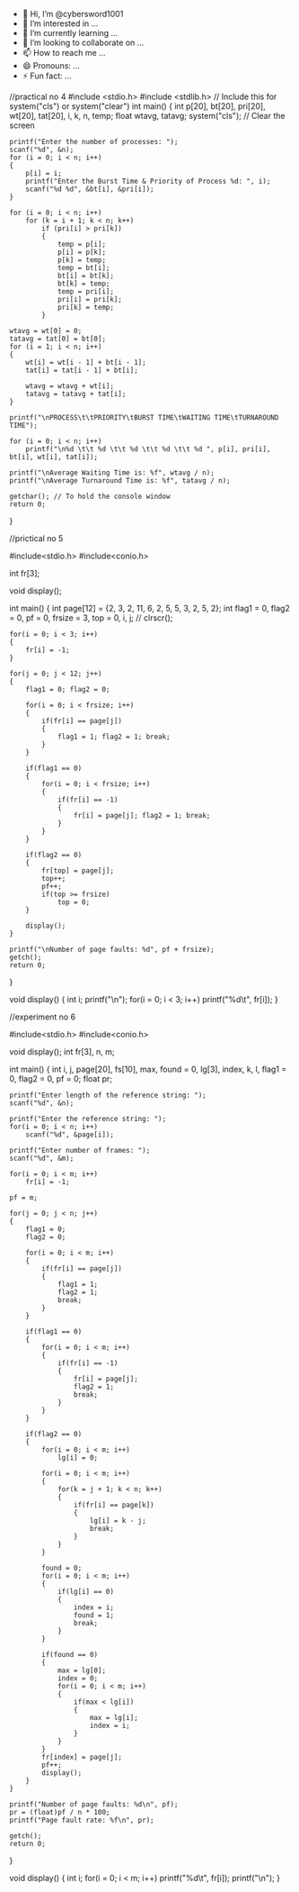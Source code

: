 - 👋 Hi, I’m @cybersword1001
- 👀 I’m interested in ...
- 🌱 I’m currently learning ...
- 💞️ I’m looking to collaborate on ...
- 📫 How to reach me ...
- 😄 Pronouns: ...
- ⚡ Fun fact: ...

<!---
cybersword1001/cybersword1001 is a ✨ special ✨ repository because its `README.md` (this file) appears on your GitHub profile.
You can click the Preview link to take a look at your changes.
--->





//practical no 4
#include <stdio.h>
#include <stdlib.h> // Include this for system("cls") or system("clear")
int main()
{
    int p[20], bt[20], pri[20], wt[20], tat[20], i, k, n, temp;
    float wtavg, tatavg;
    system("cls"); // Clear the screen

    printf("Enter the number of processes: ");
    scanf("%d", &n);
    for (i = 0; i < n; i++)
    {
        p[i] = i;
        printf("Enter the Burst Time & Priority of Process %d: ", i);
        scanf("%d %d", &bt[i], &pri[i]);
    }

    for (i = 0; i < n; i++)
        for (k = i + 1; k < n; k++)
            if (pri[i] > pri[k])
            {
                temp = p[i];
                p[i] = p[k];
                p[k] = temp;
                temp = bt[i];
                bt[i] = bt[k];
                bt[k] = temp;
                temp = pri[i];
                pri[i] = pri[k];
                pri[k] = temp;
            }

    wtavg = wt[0] = 0;
    tatavg = tat[0] = bt[0];
    for (i = 1; i < n; i++)
    {
        wt[i] = wt[i - 1] + bt[i - 1];
        tat[i] = tat[i - 1] + bt[i];

        wtavg = wtavg + wt[i];
        tatavg = tatavg + tat[i];
    }

    printf("\nPROCESS\t\tPRIORITY\tBURST TIME\tWAITING TIME\tTURNAROUND TIME");

    for (i = 0; i < n; i++)
        printf("\n%d \t\t %d \t\t %d \t\t %d \t\t %d ", p[i], pri[i], bt[i], wt[i], tat[i]);

    printf("\nAverage Waiting Time is: %f", wtavg / n);
    printf("\nAverage Turnaround Time is: %f", tatavg / n);

    getchar(); // To hold the console window
    return 0;
}





//prictical no 5


#include<stdio.h>
#include<conio.h>

int fr[3];

void display();

int main()
{
    int page[12] = {2, 3, 2, 11, 6, 2, 5, 5, 3, 2, 5, 2};
    int flag1 = 0, flag2 = 0, pf = 0, frsize = 3, top = 0, i, j;
    // clrscr();

    for(i = 0; i < 3; i++)
    {
        fr[i] = -1;
    }

    for(j = 0; j < 12; j++)
    {
        flag1 = 0; flag2 = 0;

        for(i = 0; i < frsize; i++)
        {
            if(fr[i] == page[j])
            {
                flag1 = 1; flag2 = 1; break;
            }
        }

        if(flag1 == 0)
        {
            for(i = 0; i < frsize; i++)
            {
                if(fr[i] == -1)
                {
                    fr[i] = page[j]; flag2 = 1; break;
                }
            }
        }

        if(flag2 == 0)
        {
            fr[top] = page[j];
            top++;
            pf++;
            if(top >= frsize)
                top = 0;
        }

        display();
    }

    printf("\nNumber of page faults: %d", pf + frsize);
    getch();
    return 0;
}

void display()
{
    int i;
    printf("\n");
    for(i = 0; i < 3; i++)
        printf("%d\t", fr[i]);
}





//experiment no 6

#include<stdio.h>
#include<conio.h>

void display();
int fr[3], n, m;

int main()
{
    int i, j, page[20], fs[10], max, found = 0, lg[3], index, k, l, flag1 = 0, flag2 = 0, pf = 0;
    float pr;

    printf("Enter length of the reference string: ");
    scanf("%d", &n);

    printf("Enter the reference string: ");
    for(i = 0; i < n; i++)
        scanf("%d", &page[i]);

    printf("Enter number of frames: ");
    scanf("%d", &m);

    for(i = 0; i < m; i++)
        fr[i] = -1;
    
    pf = m;

    for(j = 0; j < n; j++)
    {
        flag1 = 0;
        flag2 = 0;

        for(i = 0; i < m; i++)
        {
            if(fr[i] == page[j])
            {
                flag1 = 1;
                flag2 = 1;
                break;
            }
        }

        if(flag1 == 0)
        {
            for(i = 0; i < m; i++)
            {
                if(fr[i] == -1)
                {
                    fr[i] = page[j];
                    flag2 = 1;
                    break;
                }
            }
        }

        if(flag2 == 0)
        {
            for(i = 0; i < m; i++)
                lg[i] = 0;

            for(i = 0; i < m; i++)
            {
                for(k = j + 1; k < n; k++)
                {
                    if(fr[i] == page[k])
                    {
                        lg[i] = k - j;
                        break;
                    }
                }
            }

            found = 0;
            for(i = 0; i < m; i++)
            {
                if(lg[i] == 0)
                {
                    index = i;
                    found = 1;
                    break;
                }
            }

            if(found == 0)
            {
                max = lg[0];
                index = 0;
                for(i = 0; i < m; i++)
                {
                    if(max < lg[i])
                    {
                        max = lg[i];
                        index = i;
                    }
                }
            }
            fr[index] = page[j];
            pf++;
            display();
        }
    }

    printf("Number of page faults: %d\n", pf);
    pr = (float)pf / n * 100;
    printf("Page fault rate: %f\n", pr);

    getch();
    return 0;
}

void display()
{
    int i;
    for(i = 0; i < m; i++)
        printf("%d\t", fr[i]);
    printf("\n");
}

